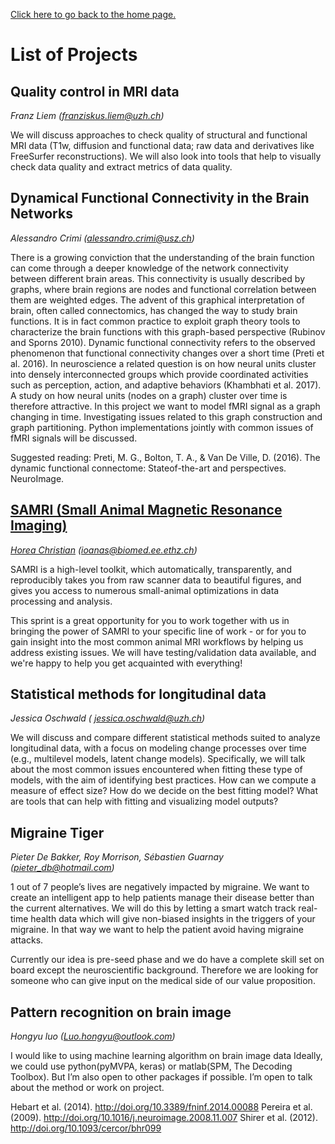 [Click here to go back to the home page.](https://brainhack-zurich.github.io/)


# List of Projects


## Quality control in MRI data
*Franz Liem (franziskus.liem@uzh.ch)*

We will discuss approaches to check quality of structural and functional MRI data (T1w, diffusion and functional data; raw data and derivatives like FreeSurfer reconstructions). We will also look into tools that help to visually check data quality and extract metrics of data quality.


    
## Dynamical Functional Connectivity in the Brain Networks 
*Alessandro Crimi (alessandro.crimi@usz.ch)*

There is a growing conviction that the understanding of the brain function can come through a deeper knowledge of the network connectivity between different brain areas. This connectivity is usually described by graphs, where brain regions are nodes and functional correlation between them are weighted edges. The advent of this graphical interpretation of brain, often called connectomics, has changed the way to study brain functions. It is in fact common practice to exploit graph theory tools to characterize the brain functions with this graph-based perspective (Rubinov and Sporns 2010). Dynamic functional connectivity refers to the observed phenomenon that functional connectivity changes over a short time (Preti et al. 2016). In neuroscience a related question is on how neural units cluster into densely interconnected groups which provide coordinated activities such as perception, action, and adaptive behaviors (Khambhati et al. 2017). A study on how neural units (nodes on a graph) cluster over time is therefore attractive.  In this project we want to model fMRI signal as a graph changing in time. Investigating issues related to this graph construction and 
graph partitioning. Python implementations jointly with common issues of fMRI signals will be discussed.

Suggested reading: Preti, M. G., Bolton, T. A., & Van De Ville, D. (2016). The dynamic functional connectome: Stateof-the-art and perspectives. NeuroImage.


    
## [SAMRI (Small Animal Magnetic Resonance Imaging)](https://github.com/IBT-FMI/SAMRI)
*[Horea Christian](https://www.researchgate.net/profile/Horea_Christian)  (ioanas@biomed.ee.ethz.ch)*

SAMRI is a high-level toolkit, which automatically, transparently, and reproducibly takes you from raw scanner data to beautiful figures, and gives you access to numerous small-animal optimizations in data processing and analysis.

This sprint is a great opportunity for you to work together with us in bringing the power of SAMRI to your specific line of work - or for you to gain insight into the most common animal MRI workflows by helping us address existing issues.
We will have testing/validation data available, and we're happy to help you get acquainted with everything!


    
## Statistical methods for longitudinal data
*Jessica Oschwald ( jessica.oschwald@uzh.ch)*

We will discuss and compare different statistical methods suited to analyze longitudinal data, with a focus on modeling change processes over time (e.g., multilevel models, latent change models). Specifically, we will talk about the most common issues encountered when fitting these type of models, with the aim of identifying best practices. How can we compute a measure of effect size? How do we decide on the best fitting model? What are tools that can help with fitting and visualizing model outputs?


    
## Migraine Tiger
*Pieter De Bakker, Roy Morrison, Sébastien Guarnay (pieter_db@hotmail.com)*

1 out of 7 people’s lives are negatively impacted by migraine. We want to create an intelligent app to help patients manage their disease better than the current alternatives. We will do this by letting a smart watch track real-time health data which will give non-biased insights in the triggers of your migraine. In that way we want to help the patient avoid having migraine attacks.

Currently our idea is pre-seed phase and we do have a complete skill set on board except the neuroscientific background. Therefore we are looking for someone who can give input on the medical side of our value proposition.



    
## Pattern recognition on brain image
*Hongyu luo (Luo.hongyu@outlook.com)*

I would like to using machine learning algorithm on brain image data
Ideally, we could use python(pyMVPA, keras) or matlab(SPM, The Decoding Toolbox). But I’m also open to other packages if possible.
I’m open to talk about the method or work on project.

Hebart et al. (2014). http://doi.org/10.3389/fninf.2014.00088
Pereira et al. (2009). http://doi.org/10.1016/j.neuroimage.2008.11.007
Shirer et al. (2012). http://doi.org/10.1093/cercor/bhr099


    